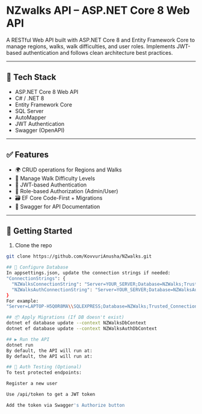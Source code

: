 # NZwalks API – ASP.NET Core 8 Web API

A RESTful Web API built with ASP.NET Core 8 and Entity Framework Core to manage regions, walks, walk difficulties, and user roles. Implements JWT-based authentication and follows clean architecture best practices.

---

## 🔧 Tech Stack

- ASP.NET Core 8 Web API
- C# / .NET 8
- Entity Framework Core
- SQL Server
- AutoMapper
- JWT Authentication
- Swagger (OpenAPI)

---

## ✅ Features

- 🌍 CRUD operations for Regions and Walks
- 📏 Manage Walk Difficulty Levels
- 🔐 JWT-based Authentication
- 👥 Role-based Authorization (Admin/User)
- 🗃️ EF Core Code-First + Migrations
- 📄 Swagger for API Documentation

---

## 🚀 Getting Started


1. Clone the repo  
```bash
git clone https://github.com/KovvuriAnusha/NZwalks.git

## 🧩 Configure Database
In appsettings.json, update the connection strings if needed:
"ConnectionStrings": {
  "NZWalksConnectionString": "Server=YOUR_SERVER;Database=NZWalks;Trusted_Connection=True;",
  "NZWalksAuthConnectionString": "Server=YOUR_SERVER;Database=NZWalksAuth;Trusted_Connection=True;"
}
For example:
"Server=LAPTOP-H5Q0R8MA\\SQLEXPRESS;Database=NZWalks;Trusted_Connection=True;"

## 📦 Apply Migrations (If DB doesn't exist)
dotnet ef database update --context NZWalksDbContext
dotnet ef database update --context NZWalksAuthDbContext

## ▶️ Run the API
dotnet run
By default, the API will run at:
By default, the API will run at:

## 🔐 Auth Testing (Optional)
To test protected endpoints:

Register a new user

Use /api/token to get a JWT token

Add the token via Swagger's Authorize button
